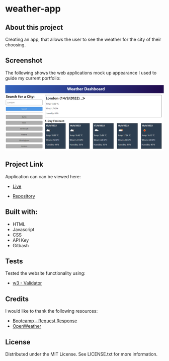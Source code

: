 # weather-app

## About this project
Creating an app, that allows the user to see the weather for the city of their choosing.

## Screenshot
The following shows the web applications mock up appearance I used to guide my current portfolio:

![Web screenshot](./assets/10-server-side-apis-challenge-demo.png)


## Project Link
Application can can be viewed here: 
* [Live](https://tahminahannan.github.io/weather-app/)

* [Repository](https://github.com/TahminaHannan/weather-app)

## Built with:
* HTML
* Javascript
* CSS
* API Key
* Gitbash


## Tests
Tested the website functionality using:
* [w3 - Validator](https://validator.w3.org/nu/)

## Credits
I would like to thank the following resources:
* [Bootcamp - Request Response ](https://coding-boot-camp.github.io/full-stack/apis/how-to-use-api-keys)
* [OpenWeather ](https://openweathermap.org/)



## License
Distributed under the MIT License. See LICENSE.txt for more information.